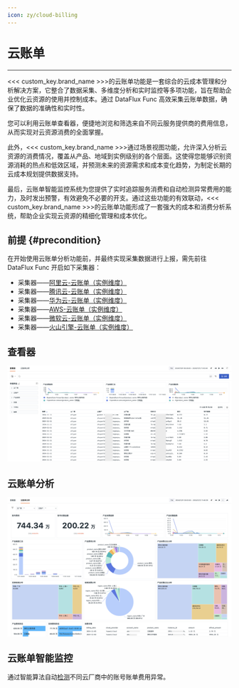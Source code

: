 ```yaml
---
icon: zy/cloud-billing
---
```


# 云账单
---

<<< custom_key.brand_name >>>的云账单功能是一套综合的云成本管理和分析解决方案，它整合了数据采集、多维度分析和实时监控等多项功能，旨在帮助企业优化云资源的使用并控制成本。通过 DataFlux Func 高效采集云账单数据，确保了数据的准确性和实时性。

您可以利用云账单查看器，便捷地浏览和筛选来自不同云服务提供商的费用信息，从而实现对云资源消费的全面掌握。

此外，<<< custom_key.brand_name >>>通过场景视图功能，允许深入分析云资源的消费情况，覆盖从产品、地域到实例级别的各个层面。这使得您能够识别资源消耗的热点和低效区域，并预测未来的资源需求和成本变化趋势，为制定长期的云成本规划提供数据支持。

最后，云账单智能监控系统为您提供了实时追踪服务消费和自动检测异常费用的能力，及时发出预警，有效避免不必要的开支。通过这些功能的有效联动，<<< custom_key.brand_name >>>的云账单功能形成了一套强大的成本和消费分析系统，帮助企业实现云资源的精细化管理和成本优化。

## 前提 {#precondition}

在开始使用云账单分析功能前，并最终实现采集数据进行上报，需先前往 DataFlux Func 开启如下采集器：

- 采集器——[阿里云-云账单（实例维度）](https://func.guance.com/doc/script-market-guance-aliyun-billing-by-instance/)
- 采集器——[腾讯云-云账单（实例维度）](https://func.guance.com/doc/script-market-guance-tencentcloud-billing-by-instance/)
- 采集器——[华为云-云账单（实例维度）](https://func.guance.com/doc/script-market-guance-huaweicloud-billing-by-instance/)
- 采集器——[AWS-云账单（实例维度）](https://func.guance.com/doc/script-market-guance-aws-billing-by-instance/)
- 采集器——[微软云-云账单（实例维度）](https://func.guance.com/doc/script-market-guance-azure-billing-by-instance/)
- 采集器——[火山引擎-云账单（实例维度）](https://func.guance.com/doc/script-market-guance-volcengine-billing-by-instance/)

## 查看器

![](img/bill-intelligent-detection-2.png)

## 云账单分析

![](img/bill-intelligent-detection-3.png)

## 云账单智能监控


通过智能算法自动[检测](../monitoring/intelligent-monitoring/cloud-bill-detection.md)不同云厂商中的账号账单费用异常。

